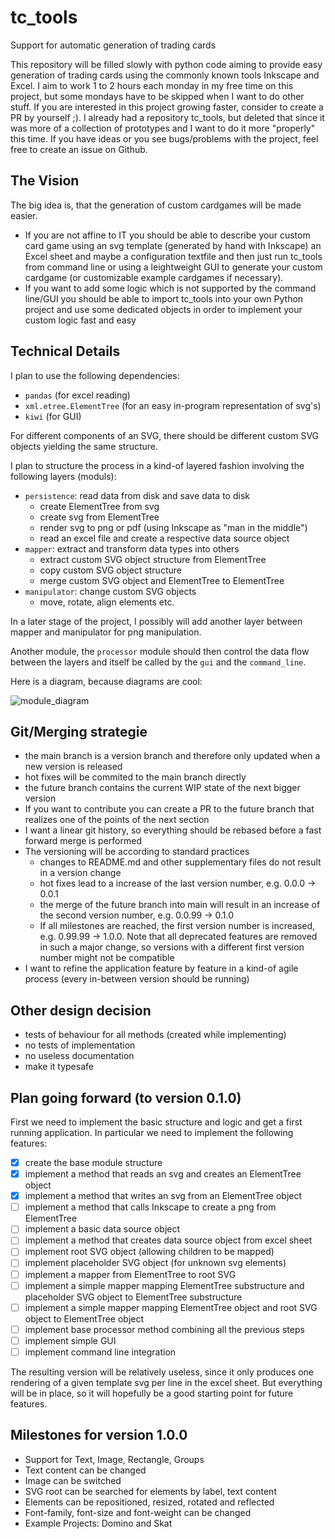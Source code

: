 # tc_tools
Support for automatic generation of trading cards

This repository will be filled slowly with python code aiming to provide easy generation of trading cards using the commonly known tools Inkscape and Excel. I aim to work 1 to 2 hours each monday in my free time on this project, but some mondays have to be skipped when I want to do other stuff. If you are interested in this project growing faster, consider to create a PR by yourself ;).
I already had a repository tc_tools, but deleted that since it was more of a collection of prototypes and I want to do it more "properly" this time. If you have ideas or you see bugs/problems with the project, feel free to create an issue on Github.

## The Vision
The big idea is, that the generation of custom cardgames will be made easier.
- If you are not affine to IT you should be able to describe your custom card game using an svg template (generated by hand with Inkscape) an Excel sheet and maybe a configuration textfile and then just run tc_tools from command line or using a leightweight GUI to generate your custom cardgame (or customizable example cardgames if necessary).
- If you want to add some logic which is not supported by the command line/GUI you should be able to import tc_tools into your own Python project and use some dedicated objects in order to implement your custom logic fast and easy

## Technical Details
I plan to use the following dependencies:
- `pandas` (for excel reading)
- `xml.etree.ElementTree` (for an easy in-program representation of svg's)
- `kiwi` (for GUI)

For different components of an SVG, there should be different custom SVG objects yielding the same structure.

I plan to structure the process in a kind-of layered fashion involving the following layers (moduls):
- `persistence`: read data from disk and save data to disk
  - create ElementTree from svg
  - create svg from ElementTree
  - render svg to png or pdf (using Inkscape as "man in the middle")
  - read an excel file and create a respective data source object
- `mapper`: extract and transform data types into others
  - extract custom SVG object structure from ElementTree
  - copy custom SVG object structure
  - merge custom SVG object and ElementTree to ElementTree
- `manipulator`: change custom SVG objects
  - move, rotate, align elements etc.

In a later stage of the project, I possibly will add another layer between mapper and manipulator for png manipulation.

Another module, the `processor` module should then control the data flow between the layers and itself be called by the `gui` and the `command_line`.

Here is a diagram, because diagrams are cool:

![module_diagram](https://github.com/RobertSchueler/tc_tools/assets/70914876/67716ef5-c975-4497-8be9-843749c0d05b)

## Git/Merging strategie

- the main branch is a version branch and therefore only updated when a new version is released
- hot fixes will be commited to the main branch directly
- the future branch contains the current WIP state of the next bigger version
- If you want to contribute you can create a PR to the future branch that realizes one of the points of the next section
- I want a linear git history, so everything should be rebased before a fast forward merge is performed
- The versioning will be according to standard practices
  - changes to README.md and other supplementary files do not result in a version change
  - hot fixes lead to a increase of the last version number, e.g. 0.0.0 -> 0.0.1
  - the merge of the future branch into main will result in an increase of the second version number, e.g. 0.0.99 -> 0.1.0
  - If all milestones are reached, the first version number is increased, e.g. 0.99.99 -> 1.0.0. Note that all deprecated features are removed in such a major change, so versions with a different first version number might not be compatible
- I want to refine the application feature by feature in a kind-of agile process (every in-between version should be running)

## Other design decision

- tests of behaviour for all methods (created while implementing)
- no tests of implementation
- no useless documentation
- make it typesafe

## Plan going forward (to version 0.1.0)

First we need to implement the basic structure and logic and get a first running application.
In particular we need to implement the following features:

- [x] create the base module structure
- [x] implement a method that reads an svg and creates an ElementTree object
- [x] implement a method that writes an svg from an ElementTree object
- [ ] implement a method that calls Inkscape to create a png from ElementTree
- [ ] implement a basic data source object
- [ ] implement a method that creates data source object from excel sheet
- [ ] implement root SVG object (allowing children to be mapped)
- [ ] implement placeholder SVG object (for unknown svg elements)
- [ ] implement a mapper from ElementTree to root SVG
- [ ] implement a simple mapper mapping ElementTree substructure and placeholder SVG object to ElementTree substructure
- [ ] implement a simple mapper mapping ElementTree object and root SVG object to ElementTree object
- [ ] implement base processor method combining all the previous steps
- [ ] implement simple GUI
- [ ] implement command line integration

The resulting version will be relatively useless, since it only produces one rendering of a given template svg per line in the excel sheet. But everything will be in place, so it will hopefully be a good starting point for future features.

## Milestones for version 1.0.0

- Support for Text, Image, Rectangle, Groups
- Text content can be changed
- Image can be switched
- SVG root can be searched for elements by label, text content
- Elements can be repositioned, resized, rotated and reflected
- Font-family, font-size and font-weight can be changed
- Example Projects: Domino and Skat

